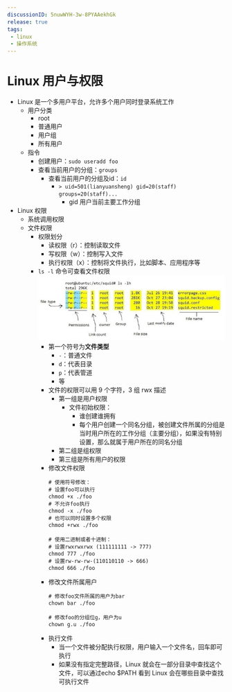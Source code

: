 ```yaml
---
discussionID: 5nuwWYH-3w-8PYAAekhGk
release: true
tags:
 - linux
 - 操作系统
---
```


# Linux 用户与权限

- Linux 是一个多用户平台，允许多个用户同时登录系统工作
  - 用户分类
    - root
    - 普通用户
    - 用户组
    - 所有用户
  - 指令
    - 创建用户：`sudo useradd foo`
    - 查看当前用户的分组：`groups`
      - 查看当前用户的分组及id：`id`
        - `> uid=501(lianyuansheng) gid=20(staff) groups=20(staff)...`
          - gid 用户当前主要工作分组
- Linux 权限
  - 系统调用权限
  - 文件权限
    - 权限划分
      - 读权限（r）：控制读取文件
      - 写权限（w）：控制写入文件
      - 执行权限（x）：控制将文件执行，比如脚本、应用程序等
    - `ls -l` 命令可查看文件权限  ![图 0](./images/cd826547232c09be1e24e81f1d119af2aa2a8f3e2b88e1505255a79cefbb8dca.png)  
      - 第一个符号为**文件类型**
        - `-`：普通文件
        - `d`：代表目录
        - `p`：代表管道
        - 等
      - 文件的权限可以用 9 个字符，3 组 rwx 描述
        - 第一组是用户权限
          - 文件初始权限：
            - 谁创建谁拥有
            - 每个用户创建一个同名分组，被创建文件所属的分组是当时用户所在的工作分组（主要分组），如果没有特别设置，那么就属于用户所在的同名分组
        - 第二组是组权限
        - 第三组是所有用户的权限
      - 修改文件权限
        ```shell
        # 使用符号修改：
        # 设置foo可以执行
        chmod +x ./foo
        # 不允许foo执行
        chmod -x ./foo
        # 也可以同时设置多个权限
        chmod +rwx ./foo
        
        # 使用二进制或者十进制：
        # 设置rwxrwxrwx (111111111 -> 777)
        chmod 777 ./foo
        # 设置rw-rw-rw-(110110110 -> 666)
        chmod 666 ./foo
        ```
      - 修改文件所属用户
        ```shell
        # 修改foo文件所属的用户为bar
        chown bar ./foo
        
        # 修改foo的分组位g，用户为u
        chown g.u ./foo
        ```
      - 执行文件
        - 当一个文件被分配执行权限，用户输入一个文件名，回车即可执行
        - 如果没有指定完整路径，Linux 就会在一部分目录中查找这个文件，可以通过echo $PATH 看到 Linux 会在哪些目录中查找可执行文件